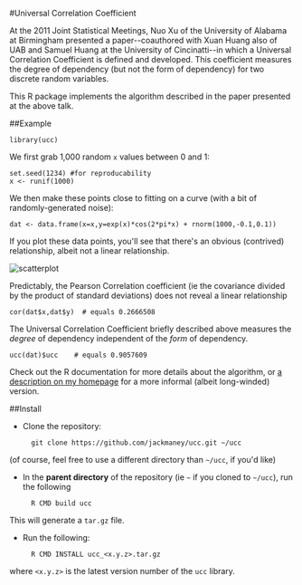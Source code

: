 #Universal Correlation Coefficient

At the 2011 Joint Statistical Meetings, Nuo Xu of the University of Alabama at Birmingham presented a paper--coauthored with Xuan Huang also of UAB and Samuel Huang at the University of Cincinatti--in which a Universal Correlation Coefficient is defined and developed. This coefficient measures the degree of dependency (but not the form of dependency) for two discrete random variables.

This R package implements the algorithm described in the paper presented at the above talk.

##Example

    library(ucc)

We first grab 1,000 random `x` values between 0 and 1:

    set.seed(1234) #for reproducability
    x <- runif(1000)

We then make these points close to fitting on a curve (with a bit of randomly-generated noise):

    dat <- data.frame(x=x,y=exp(x)*cos(2*pi*x) + rnorm(1000,-0.1,0.1))

If you plot these data points, you'll see that there's an obvious (contrived) relationship, albeit not a linear relationship.

![scatterplot](https://raw.github.com/jackmaney/ucc/master/img/scatterplot.png)

Predictably, the Pearson Correlation coefficient (ie the covariance divided by the product of standard deviations) does not reveal a linear relationship

    cor(dat$x,dat$y)  # equals 0.2666508

The Universal Correlation Coefficient briefly described above measures the *degree* of dependency independent of the *form* of dependency.

    ucc(dat)$ucc    # equals 0.9057609

Check out the R documentation for more details about the algorithm, or [a description on my homepage](http://jackmaney.com/code/universal_correlation_coefficient.html) for a more informal (albeit long-winded) version.

##Install

* Clone the repository:

        git clone https://github.com/jackmaney/ucc.git ~/ucc

(of course, feel free to use a different directory than `~/ucc`, if you'd like)
* In the **parent directory** of the repository (ie `~` if you cloned to `~/ucc`), run the following

        R CMD build ucc

This will generate a `tar.gz` file.
* Run the following:

        R CMD INSTALL ucc_<x.y.z>.tar.gz

where `<x.y.z>` is the latest version number of the `ucc` library.
